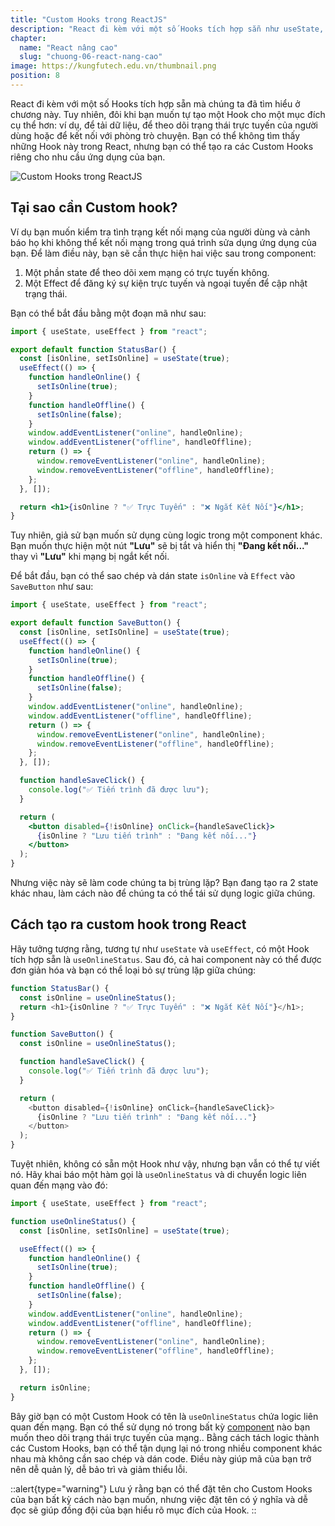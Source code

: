 ```yaml
---
title: "Custom Hooks trong ReactJS"
description: "React đi kèm với một số Hooks tích hợp sẵn như useState, useContext và useEffect. Tuy nhiên, đôi khi bạn có thể muốn một Hook cho một mục đích cụ thể hơn: ví dụ, để tải dữ liệu, để theo dõi trạng thái trực tuyến của người dùng hoặc để kết nối với phòng trò chuyện. Bạn có thể không tìm thấy những Hook này trong React, nhưng bạn có thể tạo ra các Custom Hooks riêng cho nhu cầu ứng dụng của bạn"
chapter:
  name: "React nâng cao"
  slug: "chuong-06-react-nang-cao"
image: https://kungfutech.edu.vn/thumbnail.png
position: 8
---
```


React đi kèm với một số Hooks tích hợp sẵn mà chúng ta đã tìm hiểu ở chương này. Tuy nhiên, đôi khi bạn muốn tự tạo một Hook cho một mục đích cụ thể hơn: ví dụ, để tải dữ liệu, để theo dõi trạng thái trực tuyến của người dùng hoặc để kết nối với phòng trò chuyện. Bạn có thể không tìm thấy những Hook này trong React, nhưng bạn có thể tạo ra các Custom Hooks riêng cho nhu cầu ứng dụng của bạn.

![Custom Hooks trong ReactJS](https://github.com/techmely/hoc-lap-trinh/assets/29374426/05cada96-472e-4f27-a675-d36ca499b59b)

## Tại sao cần Custom hook?

Ví dụ bạn muốn kiểm tra tình trạng kết nối mạng của người dùng và cảnh báo họ khi không thể kết nối mạng trong quá trình sửa dụng ứng dụng của bạn. Để làm điều này, bạn sẽ cần thực hiện hai việc sau trong component:

1. Một phần state để theo dõi xem mạng có trực tuyến không.
2. Một Effect để đăng ký sự kiện trực tuyến và ngoại tuyến để cập nhật trạng thái.

Bạn có thể bắt đầu bằng một đoạn mã như sau:

```jsx
import { useState, useEffect } from "react";

export default function StatusBar() {
  const [isOnline, setIsOnline] = useState(true);
  useEffect(() => {
    function handleOnline() {
      setIsOnline(true);
    }
    function handleOffline() {
      setIsOnline(false);
    }
    window.addEventListener("online", handleOnline);
    window.addEventListener("offline", handleOffline);
    return () => {
      window.removeEventListener("online", handleOnline);
      window.removeEventListener("offline", handleOffline);
    };
  }, []);

  return <h1>{isOnline ? "✅ Trực Tuyến" : "❌ Ngắt Kết Nối"}</h1>;
}
```

Tuy nhiên, giả sử bạn muốn sử dụng cùng logic trong một component khác. Bạn muốn thực hiện một nút **"Lưu"** sẽ bị tắt và hiển thị **"Đang kết nối..."** thay vì **"Lưu"** khi mạng bị ngắt kết nối.

Để bắt đầu, bạn có thể sao chép và dán state `isOnline` và `Effect` vào `SaveButton` như sau:

```jsx
import { useState, useEffect } from "react";

export default function SaveButton() {
  const [isOnline, setIsOnline] = useState(true);
  useEffect(() => {
    function handleOnline() {
      setIsOnline(true);
    }
    function handleOffline() {
      setIsOnline(false);
    }
    window.addEventListener("online", handleOnline);
    window.addEventListener("offline", handleOffline);
    return () => {
      window.removeEventListener("online", handleOnline);
      window.removeEventListener("offline", handleOffline);
    };
  }, []);

  function handleSaveClick() {
    console.log("✅ Tiến trình đã được lưu");
  }

  return (
    <button disabled={!isOnline} onClick={handleSaveClick}>
      {isOnline ? "Lưu tiến trình" : "Đang kết nối..."}
    </button>
  );
}
```

Nhưng việc này sẽ làm code chúng ta bị trùng lặp? Bạn đang tạo ra 2 state khác nhau, làm cách nào để chúng ta có thể tái sử dụng logic giữa chúng.

## Cách tạo ra custom hook trong React

Hãy tưởng tượng rằng, tương tự như `useState` và `useEffect`, có một Hook tích hợp sẵn là `useOnlineStatus`. Sau đó, cả hai component này có thể được đơn giản hóa và bạn có thể loại bỏ sự trùng lặp giữa chúng:

```javascript
function StatusBar() {
  const isOnline = useOnlineStatus();
  return <h1>{isOnline ? "✅ Trực Tuyến" : "❌ Ngắt Kết Nối"}</h1>;
}

function SaveButton() {
  const isOnline = useOnlineStatus();

  function handleSaveClick() {
    console.log("✅ Tiến trình đã được lưu");
  }

  return (
    <button disabled={!isOnline} onClick={handleSaveClick}>
      {isOnline ? "Lưu tiến trình" : "Đang kết nối..."}
    </button>
  );
}
```

Tuyệt nhiên, không có sẵn một Hook như vậy, nhưng bạn vẫn có thể tự viết nó. Hãy khai báo một hàm gọi là `useOnlineStatus` và di chuyển logic liên quan đến mạng vào đó:

```javascript
import { useState, useEffect } from "react";

function useOnlineStatus() {
  const [isOnline, setIsOnline] = useState(true);

  useEffect(() => {
    function handleOnline() {
      setIsOnline(true);
    }
    function handleOffline() {
      setIsOnline(false);
    }
    window.addEventListener("online", handleOnline);
    window.addEventListener("offline", handleOffline);
    return () => {
      window.removeEventListener("online", handleOnline);
      window.removeEventListener("offline", handleOffline);
    };
  }, []);

  return isOnline;
}
```

Bây giờ bạn có một Custom Hook có tên là `useOnlineStatus` chứa logic liên quan đến mạng. Bạn có thể sử dụng nó trong bất kỳ [component](/bai-viet/reactjs/component-trong-react-la-gi) nào bạn muốn theo dõi trạng thái trực tuyến của mạng.. Bằng cách tách logic thành các Custom Hooks, bạn có thể tận dụng lại nó trong nhiều component khác nhau mà không cần sao chép và dán code. Điều này giúp mã của bạn trở nên dễ quản lý, dễ bảo trì và giảm thiểu lỗi.

::alert{type="warning"}
Lưu ý rằng bạn có thể đặt tên cho Custom Hooks của bạn bất kỳ cách nào bạn muốn, nhưng việc đặt tên có ý nghĩa và dễ đọc sẽ giúp đồng đội của bạn hiểu rõ mục đích của Hook.
::
